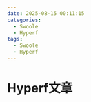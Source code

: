 ```yaml
---
date: 2025-08-15 00:11:15
categories:
  - Swoole
  - Hyperf
tags:
  - Swoole
  - Hyperf
---
```


# Hyperf文章
